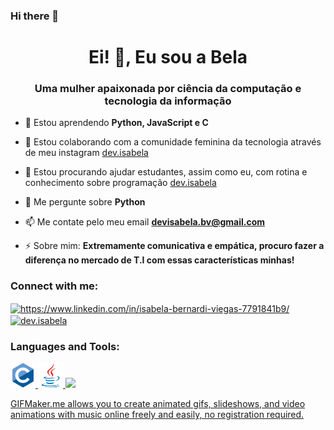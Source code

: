 ### Hi there 👋

<h1 align="center">Ei! 👋, Eu sou a Bela</h1>
<h3 align="center">Uma mulher apaixonada por ciência da computação e tecnologia da informação</h3>

- 🌱 Estou aprendendo **Python, JavaScript e C**

- 👯 Estou colaborando com a comunidade feminina da tecnologia através de meu instagram [dev.isabela](https://www.instagram.com/dev.isabela/)

- 🤝 Estou procurando ajudar estudantes, assim como eu, com rotina e conhecimento sobre programação [dev.isabela](https://www.instagram.com/dev.isabela/)

- 💬 Me pergunte sobre **Python**

- 📫 Me contate pelo meu email **devisabela.bv@gmail.com**

- ⚡ Sobre mim: **Extremamente comunicativa e empática, procuro fazer a diferença no mercado de T.I com essas características minhas!**

<h3 align="left">Connect with me:</h3>
<p align="left">
<a href="https://linkedin.com/in/https://www.linkedin.com/in/isabela-bernardi-viegas-7791841b9/" target="blank"><img align="center" src="https://raw.githubusercontent.com/rahuldkjain/github-profile-readme-generator/master/src/images/icons/Social/linked-in-alt.svg" alt="https://www.linkedin.com/in/isabela-bernardi-viegas-7791841b9/" height="30" width="40" /></a>
<a href="https://instagram.com/dev.isabela" target="blank"><img align="center" src="https://raw.githubusercontent.com/rahuldkjain/github-profile-readme-generator/master/src/images/icons/Social/instagram.svg" alt="dev.isabela" height="30" width="40" /></a>
</p>

<h3 align="left">Languages and Tools:</h3>
<p align="left"> <a href="https://www.cprogramming.com/" target="_blank" rel="noreferrer"> <img src="https://raw.githubusercontent.com/devicons/devicon/master/icons/c/c-original.svg" alt="c" width="40" height="40"/> </a> <a href="https://www.java.com" target="_blank" rel="noreferrer"> <img src="https://raw.githubusercontent.com/devicons/devicon/master/icons/java/java-original.svg" alt="java" width="40" height="40"/> </a> <a href="https://www.python.org" target="_blank" rel="noreferrer"> <img src="https://raw.githubu

 </script>
<!-- GIF_LEFT -->
<script type="text/javascript"
src="//pagead2.googlesyndication.com/pagead/show_ads.js">
</script>
</div>

<div class="sidebar_text">GIFMaker.me allows you to create animated gifs, slideshows, and video animations with music online freely and easily, no registration required.</div>

<div class="sidebar_text2">

<script async src="https://pagead2.googlesyndication.com/pagead/js/adsbygoogle.js?client=ca-pub-5162651395794188"
     crossorigin="anonymous"></script>
<!-- GIF_Left_2 -->
<ins class="adsbygoogle"
     style="display:block"
     data-ad-client="ca-pub-5162651395794188"
     data-ad-slot="6512811221"
     data-ad-format="auto"
     data-full-width-responsive="true"></ins>
<script>
     (adsbygoogle = window.adsbygoogle || []).push({});
</script>
 
